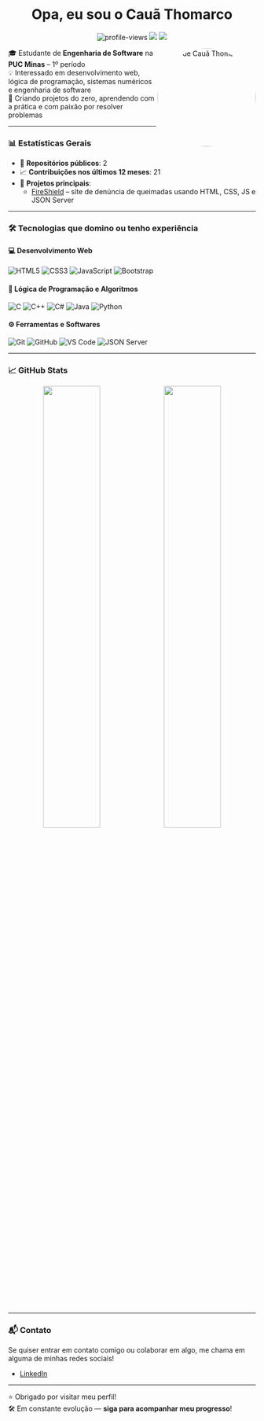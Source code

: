 <h1 align="center">Opa, eu sou o Cauã Thomarco</h1>

<p align="center">
  <img src="https://komarev.com/ghpvc/?username=CauaThomarco&label=Visualizações%20do%20perfil&color=0e75b6&style=flat" alt="profile-views" />
  <img src="https://img.shields.io/github/followers/CauaThomarco?label=Seguidores&style=social" />
  <img src="https://img.shields.io/github/stars/CauaThomarco?label=Stars&style=social" />
</p>

<img align="right" src="assets/img/CauãThomarco.jpg" width="200" alt="Foto de Cauã Thomarco" style="border-radius: 50%;" />

🎓 Estudante de **Engenharia de Software** na **PUC Minas** – 1º período  
💡 Interessado em desenvolvimento web, lógica de programação, sistemas numéricos e engenharia de software  
🚀 Criando projetos do zero, aprendendo com a prática e com paixão por resolver problemas

---

### 📊 Estatísticas Gerais

- 🔢 **Repositórios públicos**: 2  
- 📈 **Contribuições nos últimos 12 meses**: 21  
- 📂 **Projetos principais**:
  - [FireShield](https://github.com/ICEI-PUC-Minas-PMGES-TI/pmg-es-2025-1-ti1-2401100-fireshield.git) – site de denúncia de queimadas usando HTML, CSS, JS e JSON Server

---

### 🛠️ Tecnologias que domino ou tenho experiência

#### 💻 Desenvolvimento Web
![HTML5](https://img.shields.io/badge/-HTML5-E34F26?style=flat&logo=html5&logoColor=white)
![CSS3](https://img.shields.io/badge/-CSS3-1572B6?style=flat&logo=css3)
![JavaScript](https://img.shields.io/badge/-JavaScript-F7DF1E?style=flat&logo=javascript&logoColor=black)
![Bootstrap](https://img.shields.io/badge/-Bootstrap-7952B3?style=flat&logo=bootstrap)

#### 🧠 Lógica de Programação e Algoritmos
![C](https://img.shields.io/badge/-C-00599C?style=flat&logo=c&logoColor=white)
![C++](https://img.shields.io/badge/-C++-00599C?style=flat&logo=cplusplus&logoColor=white)
![C#](https://img.shields.io/badge/-C%23-239120?style=flat&logo=csharp&logoColor=white)
![Java](https://img.shields.io/badge/-Java-007396?style=flat&logo=java&logoColor=white)
![Python](https://img.shields.io/badge/-Python-3776AB?style=flat&logo=python&logoColor=white)

#### ⚙️ Ferramentas e Softwares
![Git](https://img.shields.io/badge/-Git-F05032?style=flat&logo=git&logoColor=white)
![GitHub](https://img.shields.io/badge/-GitHub-181717?style=flat&logo=github)
![VS Code](https://img.shields.io/badge/-VS%20Code-007ACC?style=flat&logo=visual-studio-code)
![JSON Server](https://img.shields.io/badge/-JSON%20Server-black?style=flat&logo=json&logoColor=white)

---

### 📈 GitHub Stats

<p align="center">
  <img src="https://github-readme-stats.vercel.app/api?username=CauaThomarco&show_icons=true&theme=github_dark" width="48%" />
  <img src="https://github-readme-stats.vercel.app/api/top-langs/?username=CauaThomarco&layout=compact&theme=github_dark" width="48%" />
</p>

---

### 📬 Contato

Se quiser entrar em contato comigo ou colaborar em algo, me chama em alguma de minhas redes sociais!  
- [LinkedIn](https://www.linkedin.com/in/thomarco)

---

⭐ Obrigado por visitar meu perfil!  
🛠️ Em constante evolução — **siga para acompanhar meu progresso**!
